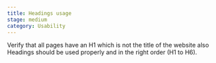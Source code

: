 ```yaml
---
title: Headings usage
stage: medium
category: Usability
---
```


Verify that all pages have an H1 which is not the title of the website
also Headings should be used properly and in the right order (H1 to H6).

